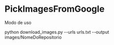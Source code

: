 # PickImagesFromGoogle

Modo de uso

python download_images.py --urls urls.txt --output images/NomeDoRepositorio
